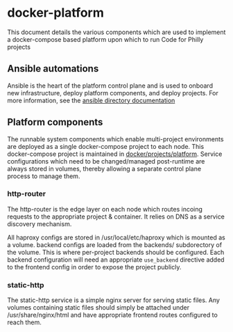 # docker-platform

This document details the various components which
are used to implement a docker-compose based platform
upon which to run Code for Philly projects

## Ansible automations

Ansible is the heart of the platform control plane and
is used to onboard new infrastructure, deploy platform
components, and deploy projects. For more information,
see the [ansible directory documentation](./ansible.md)

## Platform components

The runnable system components which enable multi-project
environments are deployed as a single docker-compose
project to each node. This docker-compose project is
maintained in [docker/projects/platform](../docker/projects/platform).
Service configurations which need to be changed/managed
post-runtime are always stored in volumes, thereby allowing
a separate control plane process to manage them.

### http-router

The http-router is the edge layer on each node which
routes incoing requests to the appropriate project &
container. It relies on DNS as a service discovery
mechanism.

All haproxy configs are stored in /usr/local/etc/haproxy
which is mounted as a volume. backend configs are loaded
from the backends/ subdorectory of the volume. This is
where per-project backends should be configured. Each
backend configuration will need an appropriate `use_backend`
directive added to the frontend config in order to expose
the project publicly.

### static-http

The static-http service is a simple nginx server
for serving static files. Any volumes containing
static files should simply be attached under
/usr/share/nginx/html and have appropriate frontend
routes configured to reach them.
